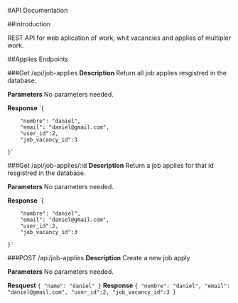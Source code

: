 #API Documentation

##introduction

REST API for web aplication of work, whit vacancies and applies of multipler work.

##Applies Endpoints

###Get /api/job-applies
**Description**
Return all job applies resgistred in the database.

**Parameters**
No parameters needed.

**Response**
    `{
       
        "nombre": "daniel",
        "email": "daniel@gmail.com",
        "user_id":2,
        "job_vacancy_id":3
        
    }`

###Get /api/job-applies/:id
**Description**
Return a job applies for that id resgistred in the database.

**Parameters**
No parameters needed.

**Response**
    `{
       
        "nombre": "daniel",
        "email": "daniel@gmail.com",
        "user_id":2,
        "job_vacancy_id":3
        
    }`

###POST /api/job-applies
**Description**
Create a new job apply

**Parameters**
No parameters needed.

**Resquest**
    `
    {
    "name": "daniel"
    }
    `
**Response**
    `{
    "nombre": "daniel",
    "email": "daniel@gmail.com",
    "user_id":2,
    "job_vacancy_id":3
    }`